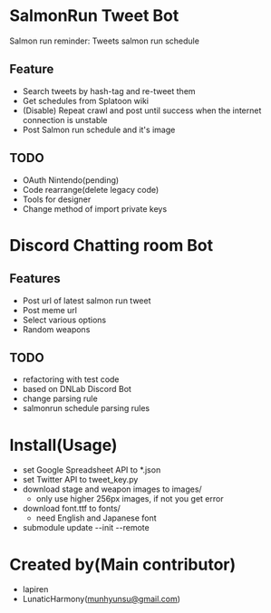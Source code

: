 # SalmonRun Tweet Bot
Salmon run reminder: Tweets salmon run schedule

## Feature
- Search tweets by hash-tag and re-tweet them
- Get schedules from Splatoon wiki
- (Disable) Repeat crawl and post until success when the internet connection is unstable
- Post Salmon run schedule and it's image

## TODO
- OAuth Nintendo(pending)
- Code rearrange(delete legacy code)
- Tools for designer
- Change method of import private keys

# Discord Chatting room Bot

## Features
- Post url of latest salmon run tweet
- Post meme url
- Select various options
- Random weapons

## TODO
- refactoring with test code
- based on DNLab Discord Bot
- change parsing rule
- salmonrun schedule parsing rules

# Install(Usage)
- set Google Spreadsheet API to \*.json
- set Twitter API to tweet\_key.py
- download stage and weapon images to images/
  - only use higher 256px images, if not you get error
- download font.ttf to fonts/
  - need English and Japanese font
- submodule update --init --remote

# Created by(Main contributor)
- lapiren
- LunaticHarmony(munhyunsu@gmail.com)
